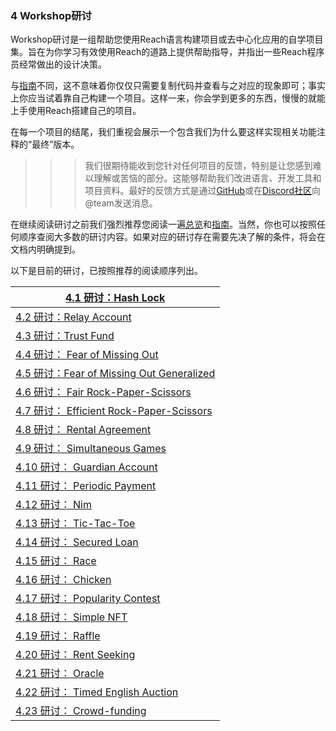 ### 4 Workshop研讨

Workshop研讨是一组帮助您使用Reach语言构建项目或去中心化应用的自学项目集。旨在为你学习有效使用Reach的道路上提供帮助指导，并指出一些Reach程序员经常做出的设计决策。

与[指南](https://docs.reach.sh/tut.html)不同，这不意味着你仅仅只需要复制代码并查看与之对应的现象即可；事实上你应当试着靠自己构建一个项目。这样一来，你会学到更多的东西，慢慢的就能上手使用Reach搭建自己的项目。

在每一个项目的结尾，我们重视会展示一个包含我们为什么要这样实现相关功能注释的“最终”版本。

> > > 我们很期待能收到您针对任何项目的反馈，特别是让您感到难以理解或苦恼的部分。这能够帮助我们改进语言、开发工具和项目资料。最好的反馈方式是通过[GitHub](https://github.com/reach-sh/reach-lang/issues)或在[Discord社区](https://discord.gg/AZsgcXu)向@team发送消息。

在继续阅读研讨之前我们强烈推荐您阅读一遍[总览](https://docs.reach.sh/overview.html)和[指南](https://docs.reach.sh/tut.html)。当然，你也可以按照任何顺序查阅大多数的研讨内容。如果对应的研讨存在需要先决了解的条件，将会在文档内明确提到。

以下是目前的研讨，已按照推荐的阅读顺序列出。

| [4.1 研讨：Hash Lock](https://docs.reach.sh/workshop-hash-lock.html) |
| ------------------------------------------------------------ |
| [4.2 研讨：Relay Account](https://docs.reach.sh/workshop-relay.html) |
| [4.3 研讨：Trust Fund](https://docs.reach.sh/workshop-trust-fund.html) |
| [4.4 研讨： Fear of Missing Out](https://docs.reach.sh/workshop-fomo.html) |
| [4.5 研讨：Fear of Missing Out Generalized](https://docs.reach.sh/workshop-fomo-generalized.html) |
| [4.6 研讨： Fair Rock-Paper-Scissors](https://docs.reach.sh/workshop-rps-fair.html) |
| [4.7 研讨： Efficient Rock-Paper-Scissors](https://docs.reach.sh/workshop-rps-eff.html) |
| [4.8 研讨： Rental Agreement](https://docs.reach.sh/workshop-rental.html) |
| [4.9 研讨： Simultaneous Games](https://docs.reach.sh/workshop-abstract-simul.html) |
| [4.10 研讨： Guardian Account](https://docs.reach.sh/workshop-guardian-account.html) |
| [4.11 研讨： Periodic Payment](https://docs.reach.sh/workshop-utility.html) |
| [4.12 研讨： Nim](https://docs.reach.sh/workshop-nim.html)   |
| [4.13 研讨： Tic-Tac-Toe](https://docs.reach.sh/workshop-ttt.html) |
| [4.14 研讨： Secured Loan](https://docs.reach.sh/workshop-secured-loan.html) |
| [4.15 研讨： Race](https://docs.reach.sh/workshop-race.html) |
| [4.16 研讨： Chicken](https://docs.reach.sh/workshop-chicken-race.html) |
| [4.17 研讨： Popularity Contest](https://docs.reach.sh/workshop-popularity-contest.html) |
| [4.18 研讨： Simple NFT](https://docs.reach.sh/workshop-nft-dumb.html) |
| [4.19 研讨： Raffle](https://docs.reach.sh/workshop-raffle.html) |
| [4.20 研讨： Rent Seeking](https://docs.reach.sh/workshop-rent-seeking.html) |
| [4.21 研讨： Oracle](https://docs.reach.sh/workshop-oracle.html) |
| [4.22 研讨： Timed English Auction](https://docs.reach.sh/workshop-auction-te.html) |
| [4.23 研讨： Crowd-funding](https://docs.reach.sh/workshop-crowdfund.html) |